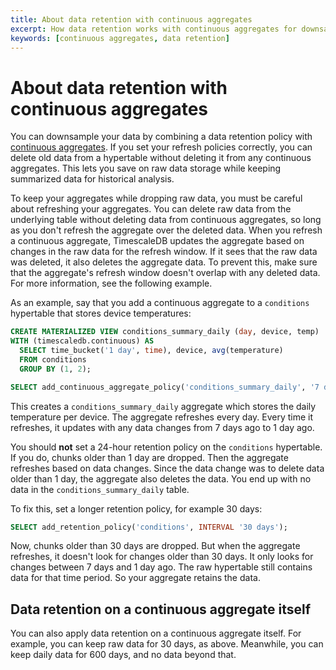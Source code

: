 ```yaml
---
title: About data retention with continuous aggregates
excerpt: How data retention works with continuous aggregates for downsampling
keywords: [continuous aggregates, data retention]
---
```


# About data retention with continuous aggregates

You can downsample your data by combining a data retention policy with
[continuous aggregates][continuous_aggregates]. If you set your refresh policies
correctly, you can delete old data from a hypertable without deleting it from
any continuous aggregates. This lets you save on raw data storage while keeping
summarized data for historical analysis.

<highlight type="warning">
To keep your aggregates while dropping raw data, you must be careful about
refreshing your aggregates. You can delete raw data from the underlying table
without deleting data from continuous aggregates, so long as you don't refresh
the aggregate over the deleted data. When you refresh a continuous aggregate,
TimescaleDB updates the aggregate based on changes in the raw data for the
refresh window. If it sees that the raw data was deleted, it also deletes the
aggregate data. To prevent this, make sure that the aggregate's refresh window
doesn't overlap with any deleted data. For more information, see the following
example.
</highlight>

As an example, say that you add a continuous aggregate to a `conditions`
hypertable that stores device temperatures:

```sql
CREATE MATERIALIZED VIEW conditions_summary_daily (day, device, temp)
WITH (timescaledb.continuous) AS
  SELECT time_bucket('1 day', time), device, avg(temperature)
  FROM conditions
  GROUP BY (1, 2);

SELECT add_continuous_aggregate_policy('conditions_summary_daily', '7 days', '1 day', '1 day');
```

This creates a `conditions_summary_daily` aggregate which stores the daily
temperature per device. The aggregate refreshes every day. Every time it
refreshes, it updates with any data changes from 7 days ago to 1 day ago.

You should **not** set a 24-hour retention policy on the `conditions`
hypertable. If you do, chunks older than 1 day are dropped. Then the aggregate
refreshes based on data changes. Since the data change was to delete data older
than 1 day, the aggregate also deletes the data. You end up with no data in the
`conditions_summary_daily` table.

To fix this, set a longer retention policy, for example 30 days:

```sql
SELECT add_retention_policy('conditions', INTERVAL '30 days');
```

Now, chunks older than 30 days are dropped. But when the aggregate refreshes, it
doesn't look for changes older than 30 days. It only looks for changes between 7
days and 1 day ago. The raw hypertable still contains data for that time period.
So your aggregate retains the data.

## Data retention on a continuous aggregate itself

You can also apply data retention on a continuous aggregate itself. For example,
you can keep raw data for 30 days, as above. Meanwhile, you can keep daily data
for 600 days, and no data beyond that.

[continuous_aggregates]: /timescaledb/:currentVersion:/how-to-guides/continuous-aggregates
